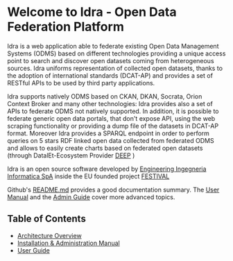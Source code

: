 # Welcome to Idra - Open Data Federation Platform


Idra is a web application able to federate existing Open Data Management Systems (ODMS) based on different technologies providing a unique access point to search and discover open datasets coming from heterogeneous sources. Idra uniforms representation of collected open datasets, thanks to the adoption of international standards (DCAT-AP) and provides a set of RESTful APIs to be used by third party applications. 
 
Idra supports natively ODMS based on CKAN, DKAN, Socrata, Orion Context Broker and many other technologies: Idra provides also a set of APIs to federate ODMS not natively supported. In addition, it is possible to federate generic open data portals, that don't expose API, using the web scraping functionality or providing a dump file of the datasets in DCAT-AP format. Moreover Idra provides a SPARQL endpoint in order to perform queries on 5 stars RDF linked open data collected from federated ODMS and allows to easily create charts based on federated open datasets (through DatalEt-Ecosystem Provider [DEEP](https://github.com/routetopa/deep-components) )
 
Idra is an open source software developed by [Engineering Ingegneria Informatica SpA](http://www.eng.it) inside the EU founded project [FESTIVAL](http://www.festival-project.eu/)

Github's [README.md](https://github.com/OPSILab/Idra/blob/master/README.md) provides a good documentation summary.
The [User Manual](https://idra.readthedocs.io/en/latest/manuals/enduser.html) and the [Admin Guide](https://idra.readthedocs.io/en/latest/manuals/administration.html) cover more advanced topics.


## Table of Contents

* [Architecture Overview](architecture/architecture.md)
* [Installation & Administration Manual](admin/index.md)
* [User Guide](user/enduser.md)

